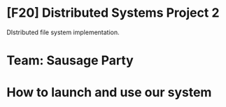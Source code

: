 # [F20] Distributed Systems Project 2
DIstributed file system implementation.
# Team: Sausage Party

# How to launch and use our system
 
